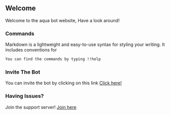 ## Welcome

Welcome to the aqua bot website, Have a look around!

### Commands

Markdown is a lightweight and easy-to-use syntax for styling your writing. It includes conventions for

```markdown
You can find the commands by typing !!help
```

### Invite The Bot

You can invite the bot by clicking on this link [Click here!](https://discord.com/oauth2/authorize?client_id=734707923451772993&scope=bot&permissions=2113404159)

### Having Issues?

Join the support server! [Join here](https://discord.gg/NmC8vmH)
